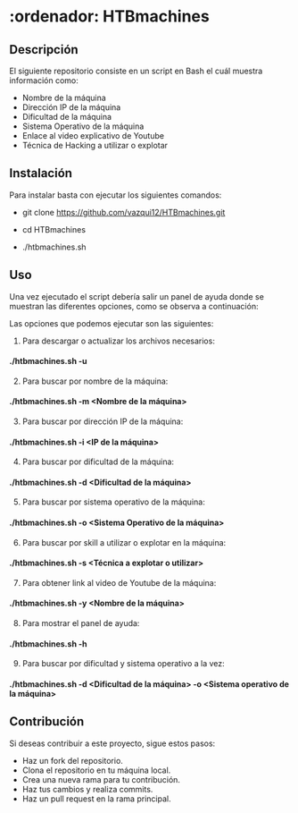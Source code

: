 # :ordenador: HTBmachines

## Descripción

El siguiente repositorio consiste en un script en Bash el cuál muestra información como:
- Nombre de la máquina
- Dirección IP de la máquina
- Dificultad de la máquina
- Sistema Operativo de la máquina
- Enlace al video explicativo de Youtube
- Técnica de Hacking a utilizar o explotar

## Instalación

Para instalar basta con ejecutar los siguientes comandos:

- git clone https://github.com/vazqui12/HTBmachines.git

- cd HTBmachines

- ./htbmachines.sh

## Uso
Una vez ejecutado el script debería salir un panel de ayuda donde se muestran las diferentes opciones, como se observa a continuación:

Las opciones que podemos ejecutar son las siguientes:


1. Para descargar o actualizar los archivos necesarios:
####  ./htbmachines.sh -u
      
2. Para buscar por nombre de la máquina:
####  ./htbmachines.sh -m <Nombre de la máquina>
  
3. Para buscar por dirección IP de la máquina:
####  ./htbmachines.sh -i <IP de la máquina>

4. Para buscar por dificultad de la máquina:
####  ./htbmachines.sh -d <Dificultad de la máquina>

5. Para buscar por sistema operativo de la máquina:
####  ./htbmachines.sh -o <Sistema Operativo de la máquina>

6. Para buscar por skill a utilizar o explotar en la máquina:
####  ./htbmachines.sh -s <Técnica a explotar o utilizar>

7. Para obtener link al video de Youtube de la máquina:
####  ./htbmachines.sh -y <Nombre de la máquina>

8. Para mostrar el panel de ayuda:
####  ./htbmachines.sh -h

9. Para buscar por dificultad y sistema operativo a la vez:
####  ./htbmachines.sh -d <Dificultad de la máquina> -o <Sistema operativo de la máquina>

## Contribución

Si deseas contribuir a este proyecto, sigue estos pasos: 

- Haz un fork del repositorio. 
- Clona el repositorio en tu máquina local.
- Crea una nueva rama para tu contribución. 
- Haz tus cambios y realiza commits. 
- Haz un pull request en la rama principal.


